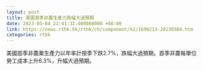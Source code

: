```yaml
---
layout: post
title: 美國首季非農生產力跌幅大過預期
date: 2023-05-04 22:41:32.000000000 +08:00
link: https://news.rthk.hk/rthk/ch/component/k2/1699213-20230504.htm
categories: rthk
---
```


美國首季非農業生產力以年率計按季下跌2.7%，跌幅大過預期。首季非農每單位勞工成本上升6.3%，升幅大過預期。
